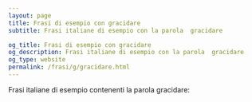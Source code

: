 ```yaml
---
layout: page
title: Frasi di esempio con gracidare 
subtitle: Frasi italiane di esempio con la parola  gracidare

og_title: Frasi di esempio con gracidare 
og_description: Frasi italiane di esempio con la parola  gracidare
og_type: website
permalink: /frasi/g/gracidare.html
---
```


Frasi italiane di esempio contenenti la parola gracidare:


